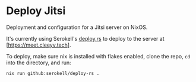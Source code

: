 Deploy Jitsi
=============

Deployment and configuration for a Jitsi server on NixOS.

It's currently using Serokell's [deploy.rs](https://github.com/serokell/deploy-rs) to deploy to the server at [https://meet.cleeyv.tech].

To deploy, make sure nix is installed with flakes enabled, clone the repo, `cd` into the directory, and run:

```
nix run github:serokell/deploy-rs .
```
